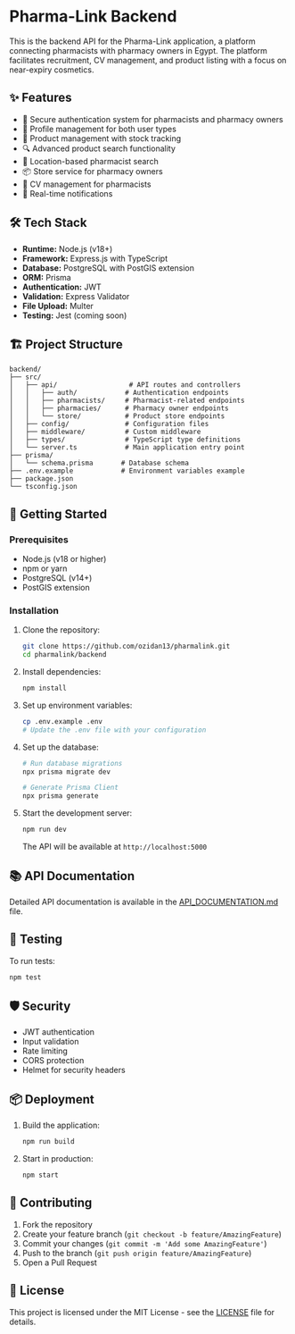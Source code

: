 # Pharma-Link Backend

This is the backend API for the Pharma-Link application, a platform connecting pharmacists with pharmacy owners in Egypt. The platform facilitates recruitment, CV management, and product listing with a focus on near-expiry cosmetics.

## ✨ Features

- 🔐 Secure authentication system for pharmacists and pharmacy owners
- 👤 Profile management for both user types
- 🏪 Product management with stock tracking
- 🔍 Advanced product search functionality
- 📍 Location-based pharmacist search
- 📦 Store service for pharmacy owners
- 📄 CV management for pharmacists
- 🔄 Real-time notifications

## 🛠 Tech Stack

- **Runtime:** Node.js (v18+)
- **Framework:** Express.js with TypeScript
- **Database:** PostgreSQL with PostGIS extension
- **ORM:** Prisma
- **Authentication:** JWT
- **Validation:** Express Validator
- **File Upload:** Multer
- **Testing:** Jest (coming soon)

## 🏗 Project Structure

```
backend/
├── src/
│   ├── api/                  # API routes and controllers
│   │   ├── auth/            # Authentication endpoints
│   │   ├── pharmacists/     # Pharmacist-related endpoints
│   │   ├── pharmacies/      # Pharmacy owner endpoints
│   │   └── store/           # Product store endpoints
│   ├── config/              # Configuration files
│   ├── middleware/          # Custom middleware
│   ├── types/               # TypeScript type definitions
│   └── server.ts            # Main application entry point
├── prisma/
│   └── schema.prisma       # Database schema
├── .env.example            # Environment variables example
├── package.json
└── tsconfig.json
```

## 🚀 Getting Started

### Prerequisites

- Node.js (v18 or higher)
- npm or yarn
- PostgreSQL (v14+)
- PostGIS extension

### Installation

1. Clone the repository:
   ```bash
   git clone https://github.com/ozidan13/pharmalink.git
   cd pharmalink/backend
   ```

2. Install dependencies:
   ```bash
   npm install
   ```

3. Set up environment variables:
   ```bash
   cp .env.example .env
   # Update the .env file with your configuration
   ```

4. Set up the database:
   ```bash
   # Run database migrations
   npx prisma migrate dev
   
   # Generate Prisma Client
   npx prisma generate
   ```

5. Start the development server:
   ```bash
   npm run dev
   ```
   
   The API will be available at `http://localhost:5000`

## 📚 API Documentation

Detailed API documentation is available in the [API_DOCUMENTATION.md](./API_DOCUMENTATION.md) file.

## 🧪 Testing

To run tests:
```bash
npm test
```

## 🛡️ Security

- JWT authentication
- Input validation
- Rate limiting
- CORS protection
- Helmet for security headers

## 📦 Deployment

1. Build the application:
   ```bash
   npm run build
   ```

2. Start in production:
   ```bash
   npm start
   ```

## 🤝 Contributing

1. Fork the repository
2. Create your feature branch (`git checkout -b feature/AmazingFeature`)
3. Commit your changes (`git commit -m 'Add some AmazingFeature'`)
4. Push to the branch (`git push origin feature/AmazingFeature`)
5. Open a Pull Request

## 📄 License

This project is licensed under the MIT License - see the [LICENSE](LICENSE) file for details.